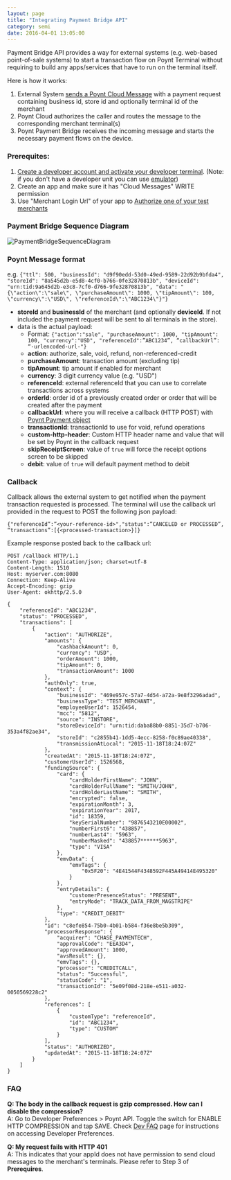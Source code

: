```yaml
---
layout: page
title: "Integrating Payment Bridge API"
category: semi
date: 2016-04-01 13:05:00
---
```


Payment Bridge API provides a way for external systems (e.g. web-based point-of-sale systems) to start a transaction flow on Poynt Terminal without requiring to build any apps/services that have to run on the terminal itself.

Here is how it works:

1. External System [sends a Poynt Cloud Message](../onterminal/poynt-cloud-messages.html) with a payment request containing business id, store id and optionally terminal id of the merchant
2. Poynt Cloud authorizes the caller and routes the message to the corresponding merchant terminal(s)
3. Poynt Payment Bridge receives the incoming message and starts the necessary payment flows on the device.

### Prerequites:

1. [Create a developer account and activate your developer terminal](../setup/activate-poynt-terminal.html). (Note: if you don't have a developer unit you can use [emulator](../setup/setup-poyntos.html))
2. Create an app and make sure it has "Cloud Messages" WRITE permission
3. Use "Merchant Login Url" of your app to [Authorize one of your test merchants](../cloud/integrating-with-poynt-cloud-apis.html)

### Payment Bridge Sequence Diagram

![PaymentBridgeSequenceDiagram]({{site.url}}/developer/assets/PaymentBridgeAPI.png)

### Poynt Message format

e.g. `{"ttl": 500, "businessId": "d9f90edd-53d0-49ed-9589-22d92b9bfda4", "storeId": "8a545d2b-e5d8-4cf0-b766-0fe32870813b", "deviceId": "urn:tid:9a645d2b-e3c8-7cf0-d766-9fe32870813b", "data": "{\"action\":\"sale\", \"purchaseAmount\": 1000, \"tipAmount\": 100, \"currency\":\"USD\", \"referenceId\":\"ABC1234\"}"}`

* **storeId** and **businessId** of the merchant (and optionally **deviceId**. If not included the payment request will be sent to all terminals in the store).
* data is the actual payload:
  * Format: `{"action":"sale", "purchaseAmount": 1000, "tipAmount": 100, "currency":"USD", "referenceId":”ABC1234”, “callbackUrl”: “-urlencoded-url-"}`
  * **action**: authorize, sale, void, refund, non-referenced-credit
  * **purchaseAmount**: transaction amount (excluding tip)
  * **tipAmount**: tip amount if enabled for merchant
  * **currency**: 3 digit currency value (e.g. "USD")
  * **referenceId**: external referenceId that you can use to correlate transactions across systems
  * **orderId**: order id of a previously created order or order that will be created after the payment
  * **callbackUrl**: where you will receive a callback (HTTP POST) with [Poynt Payment object](http://poynt.github.io/developer/javadoc/co/poynt/os/model/Payment.html)
  * **transactionId**: transactionId to use for void, refund operations
  * **custom-http-header**: Custom HTTP header name and value that will be set by Poynt in the callback request
  * **skipReceiptScreen**: value of `true` will force the receipt options screen to be skipped
  * **debit**: value of `true` will default payment method to debit


### Callback

Callback allows the external system to get notified when the payment transaction requested is processed. The terminal will use the callback url provided in the request to POST the following json payload:

`{"referenceId”:”<your-reference-id>","status":”CANCELED or PROCESSED”, “transactions”:[{<processed-transaction>}]}`

Example response posted back to the callback url:

~~~
POST /callback HTTP/1.1
Content-Type: application/json; charset=utf-8
Content-Length: 1510
Host: myserver.com:8080
Connection: Keep-Alive
Accept-Encoding: gzip
User-Agent: okhttp/2.5.0

{
    "referenceId": "ABC1234",
    "status": "PROCESSED",
    "transactions": [
        {
            "action": "AUTHORIZE",
            "amounts": {
                "cashbackAmount": 0,
                "currency": "USD",
                "orderAmount": 1000,
                "tipAmount": 0,
                "transactionAmount": 1000
            },
            "authOnly": true,
            "context": {
                "businessId": "469e957c-57a7-4d54-a72a-9e8f3296adad",
                "businessType": "TEST_MERCHANT",
                "employeeUserId": 1526454,
                "mcc": "5812",
                "source": "INSTORE",
                "storeDeviceId": "urn:tid:daba88b0-8851-35d7-b706-353a4f82ae34",
                "storeId": "c2855b41-1dd5-4ecc-8258-f0c89ae40338",
                "transmissionAtLocal": "2015-11-18T18:24:07Z"
            },
            "createdAt": "2015-11-18T18:24:07Z",
            "customerUserId": 1526568,
            "fundingSource": {
                "card": {
                    "cardHolderFirstName": "JOHN",
                    "cardHolderFullName": "SMITH/JOHN",
                    "cardHolderLastName": "SMITH",
                    "encrypted": false,
                    "expirationMonth": 3,
                    "expirationYear": 2017,
                    "id": 18359,
                    "keySerialNumber": "9876543210E00002",
                    "numberFirst6": "438857",
                    "numberLast4": "5963",
                    "numberMasked": "438857******5963",
                    "type": "VISA"
                },
                "emvData": {
                    "emvTags": {
                        "0x5F20": "4E41544F4348592F445A49414E495320"
                    }
                },
                "entryDetails": {
                    "customerPresenceStatus": "PRESENT",
                    "entryMode": "TRACK_DATA_FROM_MAGSTRIPE"
                },
                "type": "CREDIT_DEBIT"
            },
            "id": "c8efe854-75b0-4b01-b584-f36e8be5b309",
            "processorResponse": {
                "acquirer": "CHASE_PAYMENTECH",
                "approvalCode": "EEA3D4",
                "approvedAmount": 1000,
                "avsResult": {},
                "emvTags": {},
                "processor": "CREDITCALL",
                "status": "Successful",
                "statusCode": "1",
                "transactionId": "5e09f08d-218e-e511-a032-0050569228c2"
            },
            "references": [
                {
                    "customType": "referenceId",
                    "id": "ABC1234",
                    "type": "CUSTOM"
                }
            ],
            "status": "AUTHORIZED",
            "updatedAt": "2015-11-18T18:24:07Z"
        }
    ]
}
~~~

### FAQ
**Q: The body in the callback request is gzip compressed. How can I disable the compression?**<br>
A: Go to Developer Preferences > Poynt API. Toggle the switch for ENABLE HTTP COMPRESSION and tap SAVE. Check [Dev FAQ](overview/developer-faqs.html) page for instructions on accessing Developer Preferences. 

**Q: My request fails with HTTP 401**<br>
A: This indicates that your appId does not have permission to send cloud messages to the merchant's terminals. Please refer to Step 3 of **Prerequires**.

<!-- feedback widget -->
<SCRIPT type="text/javascript">window.doorbellOptions = { appKey: 'eDRWq9iHMZLMyue0tGGchA7bvMGCFBeaHm8XBDUSkdBFcv0cYCi9eDTRBEIekznx' };(function(w, d, t) { var hasLoaded = false; function l() { if (hasLoaded) { return; } hasLoaded = true; window.doorbellOptions.windowLoaded = true; var g = d.createElement(t);g.id = 'doorbellScript';g.type = 'text/javascript';g.async = true;g.src = 'https://embed.doorbell.io/button/6657?t='+(new Date().getTime());(d.getElementsByTagName('head')[0]||d.getElementsByTagName('body')[0]).appendChild(g); } if (w.attachEvent) { w.attachEvent('onload', l); } else if (w.addEventListener) { w.addEventListener('load', l, false); } else { l(); } if (d.readyState == 'complete') { l(); } }(window, document, 'SCRIPT')); </SCRIPT>
